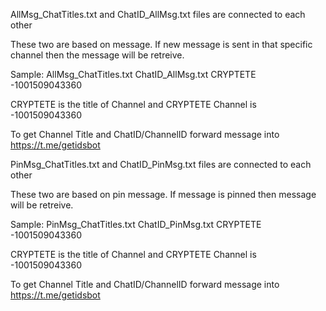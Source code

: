 AllMsg_ChatTitles.txt and ChatID_AllMsg.txt files are connected to each other

These two are based on message. If new message is sent in that specific channel then the message will be retreive.

Sample:
        AllMsg_ChatTitles.txt           ChatID_AllMsg.txt
        CRYPTETE                        -1001509043360

CRYPTETE is the title of Channel and CRYPTETE Channel is -1001509043360

To get Channel Title and ChatID/ChannelID forward message into https://t.me/getidsbot






PinMsg_ChatTitles.txt and ChatID_PinMsg.txt files are connected to each other

These two are based on pin message. If message is pinned then message will be retreive.

Sample:
        PinMsg_ChatTitles.txt           ChatID_PinMsg.txt
        CRYPTETE                        -1001509043360

CRYPTETE is the title of Channel and CRYPTETE Channel is -1001509043360

To get Channel Title and ChatID/ChannelID forward message into https://t.me/getidsbot
